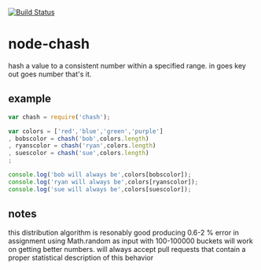 [![Build Status](https://secure.travis-ci.org/soldair/node-chash.png)](http://travis-ci.org/soldair/node-chash)

# node-chash

hash a value to a consistent number within a specified range. in goes key out goes number that's it.

## example

```js
var chash = require('chash');

var colors = ['red','blue','green','purple']
, bobscolor = chash('bob',colors.length)
, ryanscolor = chash('ryan',colors.length)
, suescolor = chash('sue',colors.length)
;

console.log('bob will always be',colors[bobscolor]);
console.log('ryan will always be',colors[ryanscolor]);
console.log('sue will always be',colors[suescolor]);
```



## notes

this distribution algorithm is resonably good producing 0.6-2 % error in assignment using Math.random as input with 100-100000 buckets
will work on getting better numbers. will always accept pull requests that contain a proper statistical description of this behavior

